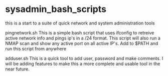 # sysadmin_bash_scripts
this is a start to a suite of quick network and system administration tools 

pingnetwork.sh
This is a simple bash script that uses ifconfig to retreive active network info and pings ip's in a /24 format. This script will also run a NMAP scan and show any active port on all active IP's. Add to $PATH and run this script from anywhere

adduser.sh 
This is a quick tool to add user, password and make comments. I will be adding features to make this a more complete and usable tool in the near future.



